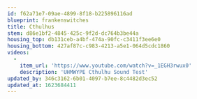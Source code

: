 ```yaml
---
id: f62a71e7-09ae-4899-8f18-b225896116ad
blueprint: frankenswitches
title: Cthulhus
stem: d86e1bf2-4845-425c-9f2d-dc764b3be44a
housing_top: db131ceb-a4bf-474a-90fc-c3411f3ee6e0
housing_bottom: 427af87c-c983-4213-a5e1-064d5cdc1860
videos:
  -
    item_url: 'https://www.youtube.com/watch?v=_1EGH3rwux0'
    description: 'UHMWYPE Cthulhu Sound Test'
updated_by: 346c3162-6b01-4097-b7ee-8c4482d3ec52
updated_at: 1623684411
---
```

